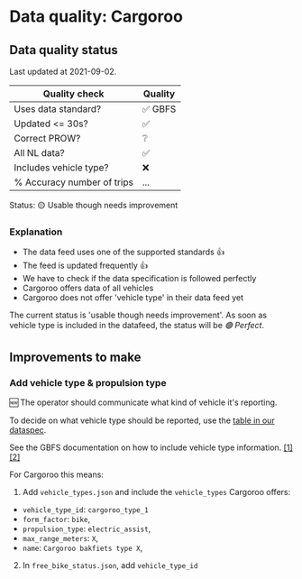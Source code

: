 # Data quality: Cargoroo

## Data quality status

Last updated at 2021-09-02.

| **Quality check**           | **Quality**
| --                          | --          |
| Uses data standard?         | ✅ GBFS
| Updated <= 30s?             | ✅
| Correct PROW?               | ❔
| All NL data?                | ✅
| Includes vehicle type?      | ❌
| % Accuracy number of trips  | ...

Status: 🟡 Usable though needs improvement

### Explanation

- The data feed uses one of the supported standards 👍
- The feed is updated frequently 👍
- We have to check if the data specification is followed perfectly
- Cargoroo offers data of all vehicles
- Cargoroo does not offer 'vehicle type' in their data feed yet

The current status is 'usable though needs improvement'. As soon as vehicle type is included in the datafeed, the status will be _🟢 Perfect_.

## Improvements to make

### Add vehicle type & propulsion type

🆕 The operator should communicate what kind of vehicle it's reporting. 

To decide on what vehicle type should be reported, use the [table in our dataspec](https://docs.crow.nl/deelfietsdashboard/hr-dataspec/#vehicle-types).

See the GBFS documentation on how to include vehicle type information. [[1]](https://github.com/NABSA/gbfs/blob/master/gbfs.md#free_bike_statusjson) [[2]](https://github.com/NABSA/gbfs/blob/master/gbfs.md#vehicle_typesjson-added-in-v21)

For Cargoroo this means:

1. Add `vehicle_types.json` and include the `vehicle_types` Cargoroo offers:
  - `vehicle_type_id`: `cargoroo_type_1`
  - `form_factor`: `bike`,
  - `propulsion_type`: `electric_assist`,
  - `max_range_meters`: `X`,
  - `name`: `Cargoroo bakfiets type X`,
2. In `free_bike_status.json`, add `vehicle_type_id`
